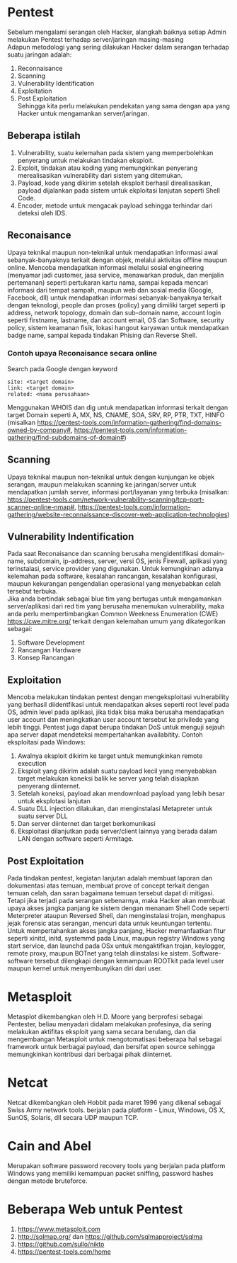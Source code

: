 # Pentest
Sebelum mengalami serangan oleh Hacker, alangkah baiknya setiap Admin melakukan Pentest terhadap server/jaringan masing-masing<br>
Adapun metodologi yang sering dilakukan Hacker dalam serangan terhadap suatu jaringan adalah:<br>
1. Reconnaisance
2. Scanning
3. Vulnerability Identification
4. Exploitation
5. Post Exploitation</br>
Sehingga kita perlu melakukan pendekatan yang sama dengan apa yang Hacker untuk mengamankan server/jaringan.
## Beberapa istilah
1. Vulnerability, suatu kelemahan pada sistem yang memperbolehkan penyerang untuk melakukan tindakan eksploit.
2. Exploit, tindakan atau koding yang memungkinkan penyerang merealisasikan vulnerability dari sistem yang ditemukan.
3. Payload, kode yang dikirim setelah eksploit berhasil direalisasikan, payload dijalankan pada sistem untuk ekploitasi lanjutan seperti Shell Code.
4. Encoder, metode untuk mengacak payload sehingga terhindar dari deteksi oleh IDS.
## Reconaisance
Upaya teknikal maupun non-teknikal untuk mendapatkan informasi awal sebanyak-banyaknya terkait dengan objek, melalui aktivitas offline maupun online. Mencoba mendapatkan informasi melalui sosial engineering (menyamar jadi customer, jasa service, menawarkan produk, dan menjalin pertemanan) seperti pertukaran kartu nama, sampai kepada mencari informasi dari tempat sampah, maupun web dan sosial media (Google, Facebook, dll) untuk mendapatkan informasi sebanyak-banyaknya terkait dengan teknologi, people dan proses (policy) yang dimiliki target seperti ip address, network topology, domain dan sub-domain name, account login seperti firstname, lastname, dan account email, OS dan Software, security policy, sistem keamanan fisik, lokasi hangout karyawan untuk mendapatkan badge name, sampai kepada tindakan Phising dan Reverse Shell.
### Contoh upaya Reconaisance secara online
Search pada Google dengan keyword
```
site: <target domain>
link: <target domain>
related: <nama perusahaan>
```
Menggunakan WHOIS dan dig untuk mendapatkan informasi terkait dengan target Domain seperti A, MX, NS, CNAME, SOA, SRV, RP, PTR, TXT, HINFO (misalkan https://pentest-tools.com/information-gathering/find-domains-owned-by-company#, https://pentest-tools.com/information-gathering/find-subdomains-of-domain#)
## Scanning
Upaya teknikal maupun non-teknikal untuk dengan kunjungan ke objek serangan, maupun melakukan scanning ke jaringan/server untuk mendapatkan jumlah server, informasi port/layanan yang terbuka (misalkan: https://pentest-tools.com/network-vulnerability-scanning/tcp-port-scanner-online-nmap#, https://pentest-tools.com/information-gathering/website-reconnaissance-discover-web-application-technologies)
## Vulnerability Indentification
Pada saat Reconaisance dan scanning berusaha mengidentifikasi domain-name, subdomain, ip-address, server, versi OS, jenis Firewall, aplikasi yang terinstalasi, service provider yang digunakan. Untuk kemungkinan adanya kelemahan pada software, kesalahan rancangan, kesalahan konfigurasi, maupun kekurangan pengendalian operasional yang menyebabkan celah tersebut terbuka.<br>
Jika anda bertindak sebagai blue tim yang bertugas untuk mengamankan server/aplikasi dari red tim yang berusaha menemukan vulnerability, maka anda perlu mempertimbangkan Common Weekness Enumeration (CWE) https://cwe.mitre.org/ terkait dengan kelemahan umum yang dikategorikan sebagai:
1. Software Development
2. Rancangan Hardware
3. Konsep Rancangan
## Exploitation
Mencoba melakukan tindakan pentest dengan mengeksploitasi vulnerability yang berhasil diidentfikasi untuk mendapatkan akses seperti root level pada OS, admin level pada aplikasi, jika tidak bisa maka berusaha mendapatkan user account dan meningkatkan user account tersebut ke privilede yang lebih tinggi. Pentest juga dapat berupa tindakan DoS untuk menguji sejauh apa server dapat mendeteksi mempertahankan availabitity. Contoh eksploitasi pada Windows:
1. Awalnya eksploit dikirim ke target untuk memungkinkan remote execution
2. Eksploit yang dikirim adalah suatu payload kecil yang menyebabkan target melakukan koneksi balik ke server yang telah disiapkan penyerang diinternet.
3. Setelah koneksi, payload akan mendownload payload yang lebih besar untuk eksplotasi lanjutan
4. Suatu DLL injection dilakukan, dan menginstalasi Metapreter untuk suatu server DLL
5. Dan server diinternet dan target berkomunikasi
6. Eksploitasi dilanjutkan pada server/client lainnya yang berada dalam LAN dengan software seperti Armitage.
## Post Exploitation
Pada tindakan pentest, kegiatan lanjutan adalah membuat laporan dan dokumentasi atas temuan, membuat prove of concept terkait dengan temuan celah, dan saran bagaimana temuan tersebut dapat di mitigasi. Tetapi jika terjadi pada serangan sebenarnya, maka Hacker akan membuat upaya akses jangka panjang ke sistem dengan menanam Shell Code seperti Meterpreter ataupun Reversed Shell, dan menginstalasi trojan, menghapus jejak forensic atas serangan, mencuri data untuk keuntungan tertentu. Untuk mempertahankan akses jangka panjang, Hacker memanfaatkan fitur seperti xinitd, initd, systemmd pada Linux, maupun registry Windows yang start service, dan launchd pada OSx untuk mengaktifkan trojan, keylogger, remote proxy, maupun BOTnet yang telah diinstalasi ke sistem. Software-software tersebut dilengkapi dengan kemampuan ROOTkit pada level user maupun kernel untuk menyembunyikan diri dari user.
# Metasploit
Metasplot dikembangkan oleh H.D. Moore yang berprofesi sebagai Pentester, beliau menyadari didalam melakukan profesinya, dia sering melakukan aktifitas eksploit yang sama secara berulang, dan dia mengembangan Metasploit untuk mengotomatisasi beberapa hal sebagai framework untuk berbagai payload, dan bersifat open source sehingga memungkinkan kontribusi dari berbagai pihak diinternet.
# Netcat
Netcat dikembangkan oleh Hobbit pada maret 1996 yang dikenal sebagai Swiss Army network tools. berjalan pada platform - Linux, Windows, OS X, SunOS, Solaris, dll secara UDP maupun TCP.
# Cain and Abel
Merupakan software password recovery tools yang berjalan pada platform Windows yang memiliki kemampuan packet sniffing, password hashes dengan metode bruteforce. 
# Beberapa Web untuk Pentest
1. https://www.metasploit.com
2. http://sqlmap.org/ dan https://github.com/sqlmapproject/sqlma
3. https://github.com/sullo/nikto
4. https://pentest-tools.com/home
